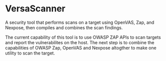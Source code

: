 # VersaScanner

A security tool that performs scans on a target using OpenVAS, Zap, and Nexpose, then compiles and combines the scan findings.

The current capability of this tool is to use OWASP ZAP APIs to scan targets and report the vulnerabilites on the host. The next step is to combine the capabilities of OWASP Zap, OpenVAS and Nexpose altogther to make one utility to scan the target.

